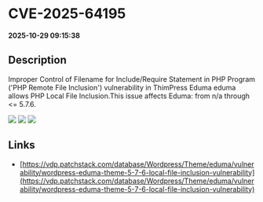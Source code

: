 # CVE-2025-64195

**2025-10-29 09:15:38**

## Description
Improper Control of Filename for Include/Require Statement in PHP Program ('PHP Remote File Inclusion') vulnerability in ThimPress Eduma eduma allows PHP Local File Inclusion.This issue affects Eduma: from n/a through <= 5.7.6.

![](https://img.shields.io/static/v1?label=Score&message=7.6&color=red)
![](https://img.shields.io/static/v1?label=Severity&message=HIGH&color=red)
![](https://img.shields.io/static/v1?label=CWE&message=RFI&color=green)

## Links
- [https://vdp.patchstack.com/database/Wordpress/Theme/eduma/vulnerability/wordpress-eduma-theme-5-7-6-local-file-inclusion-vulnerability](https://vdp.patchstack.com/database/Wordpress/Theme/eduma/vulnerability/wordpress-eduma-theme-5-7-6-local-file-inclusion-vulnerability)
